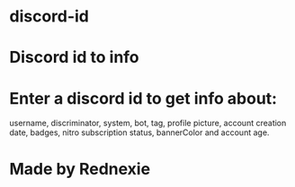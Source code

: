 # discord-id
# Discord id to info
# Enter a discord id to get info about:
username,
discriminator,
system,
bot,
tag,
profile picture,
account creation date,
badges,
nitro subscription status,
bannerColor
and account age.

# Made by Rednexie

